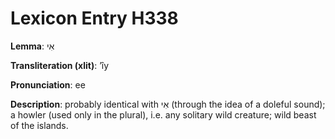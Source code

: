 # Lexicon Entry H338

**Lemma**: אִי

**Transliteration (xlit)**: ʼîy

**Pronunciation**: ee

**Description**:
probably identical with אִי (through the idea of a doleful sound); a howler (used only in the plural), i.e. any solitary wild creature; wild beast of the islands.

